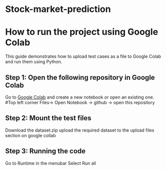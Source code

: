 # Stock-market-prediction

# How to run the project using Google Colab

This guide demonstrates how to upload test cases as a file to Google Colab and run them using Python.

## Step 1: Open the following repository in Google Colab 

Go to [Google Colab](https://colab.research.google.com/) and create a new notebook or open an existing one.
 #Top left corner Files-> Open Notebook -> github -> open this repository

## Step 2: Mount the test files

Download the dataset.zip 
  upload the required dataset to the upload files section on google collab

## Step 3: Running the code

Go to Runtime in the menubar
  Select Run all
